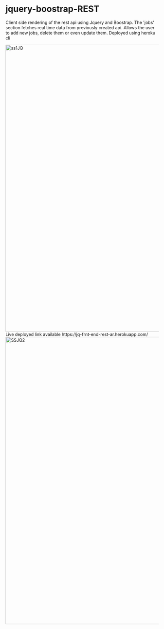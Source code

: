 # jquery-boostrap-REST
Client side rendering of the rest api using Jquery and Boostrap. The 'jobs' section fetches real time data from previously created api. Allows the user to add new jobs, delete them or even update them. Deployed using heroku cli

<img width="943" alt="ss1JQ" src="https://user-images.githubusercontent.com/92116477/164986450-0984ccbd-d101-42c9-92a5-75ee722b8c2d.png">
Live deployed link available https://jq-frnt-end-rest-ar.herokuapp.com/
<img width="944" alt="SSJQ2" src="https://user-images.githubusercontent.com/92116477/164986453-a5b9bfe5-771a-4141-9fc4-dd04a9eb3cb1.png">

